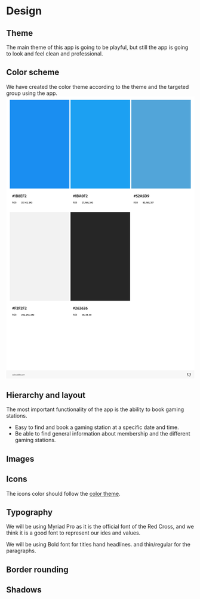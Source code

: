 # Design

## Theme

The main theme of this app is going to be playful, but still the app is going to look and feel clean and professional.

## Color scheme

We have created the color theme according to the theme and the targeted group using the app.
![Color Theme](/assets/StrynEsport.jpeg)

## Hierarchy and layout

The most important functionality of the app is the ability to book gaming stations.

- Easy to find and book a gaming station at a specific date and time.
- Be able to find general information about membership and the different gaming stations.

## Images


## Icons

The icons color should follow the [color theme](#color-scheme).

## Typography

We will be using Myriad Pro as it is the official font of the Red Cross, and we think it is a good font to represent our ides and values.

We will be using Bold font for titles hand headlines. and thin/regular for the paragraphs.

## Border rounding

## Shadows

